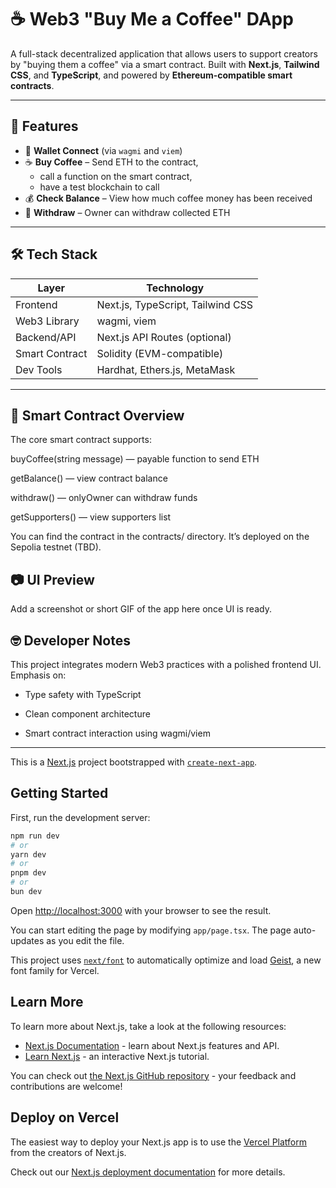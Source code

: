 # ☕ Web3 "Buy Me a Coffee" DApp

A full-stack decentralized application that allows users to support creators by "buying them a coffee" via a smart contract. Built with **Next.js**, **Tailwind CSS**, and **TypeScript**, and powered by **Ethereum-compatible smart contracts**.

---

## 📌 Features

- 🔐 **Wallet Connect** (via `wagmi` and `viem`)
- ☕ **Buy Coffee** – Send ETH to the contract, 
  - call a function on the smart contract, 
  - have a test blockchain to call
- 💰 **Check Balance** – View how much coffee money has been received
- 🏧 **Withdraw** – Owner can withdraw collected ETH

---

## 🛠️ Tech Stack

| Layer        | Technology                        |
|--------------|-----------------------------------|
| Frontend     | Next.js, TypeScript, Tailwind CSS |
| Web3 Library | wagmi, viem                       |
| Backend/API  | Next.js API Routes (optional)     |
| Smart Contract | Solidity (EVM-compatible)       |
| Dev Tools    | Hardhat, Ethers.js, MetaMask      |

---

## 🔗 Smart Contract Overview
The core smart contract supports:

buyCoffee(string message) — payable function to send ETH

getBalance() — view contract balance

withdraw() — onlyOwner can withdraw funds

getSupporters() — view supporters list

You can find the contract in the contracts/ directory. It’s deployed on the Sepolia testnet (TBD).


## 📷 UI Preview
Add a screenshot or short GIF of the app here once UI is ready.


## 🤓 Developer Notes
This project integrates modern Web3 practices with a polished frontend UI. Emphasis on:

- Type safety with TypeScript

- Clean component architecture

- Smart contract interaction using wagmi/viem


----

This is a [Next.js](https://nextjs.org) project bootstrapped with [`create-next-app`](https://nextjs.org/docs/app/api-reference/cli/create-next-app).

## Getting Started

First, run the development server:

```bash
npm run dev
# or
yarn dev
# or
pnpm dev
# or
bun dev
```

Open [http://localhost:3000](http://localhost:3000) with your browser to see the result.

You can start editing the page by modifying `app/page.tsx`. The page auto-updates as you edit the file.

This project uses [`next/font`](https://nextjs.org/docs/app/building-your-application/optimizing/fonts) to automatically optimize and load [Geist](https://vercel.com/font), a new font family for Vercel.

## Learn More

To learn more about Next.js, take a look at the following resources:

- [Next.js Documentation](https://nextjs.org/docs) - learn about Next.js features and API.
- [Learn Next.js](https://nextjs.org/learn) - an interactive Next.js tutorial.

You can check out [the Next.js GitHub repository](https://github.com/vercel/next.js) - your feedback and contributions are welcome!

## Deploy on Vercel

The easiest way to deploy your Next.js app is to use the [Vercel Platform](https://vercel.com/new?utm_medium=default-template&filter=next.js&utm_source=create-next-app&utm_campaign=create-next-app-readme) from the creators of Next.js.

Check out our [Next.js deployment documentation](https://nextjs.org/docs/app/building-your-application/deploying) for more details.
